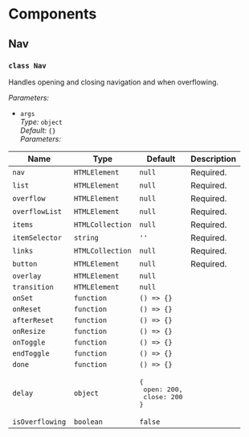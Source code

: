 # Components

## Nav

### `class Nav`

Handles opening and closing navigation and when overflowing.

_Parameters:_

* `args`  
_Type:_ `object`  
_Default:_ `{}`  
_Parameters:_

| Name | Type | Default | Description
|--|--|--|--|
| `nav` | `HTMLElement` | `null` | Required.
| `list` | `HTMLElement` | `null` | Required.
| `overflow` | `HTMLElement` | `null` | Required.
| `overflowList` | `HTMLElement` | `null` | Required.
| `items` | `HTMLCollection` | `null` | Required.
| `itemSelector` | `string` | `''` | Required.
| `links` | `HTMLCollection` | `null` | Required.
| `button` | `HTMLElement` | `null` | Required.
| `overlay` | `HTMLElement` | `null` |
| `transition` | `HTMLElement` | `null` |
| `onSet` | `function` | `() => {}` |
| `onReset` | `function` | `() => {}` |
| `afterReset` | `function` | `() => {}` |
| `onResize` | `function` | `() => {}` |
| `onToggle` | `function` | `() => {}` |
| `endToggle` | `function` | `() => {}` |
| `done` | `function` | `() => {}` |
| `delay` | `object` | <pre>{<br>&nbsp;open: 200,<br>&nbsp;close: 200<br>}</pre> |
| `isOverflowing` | `boolean` | `false` |
